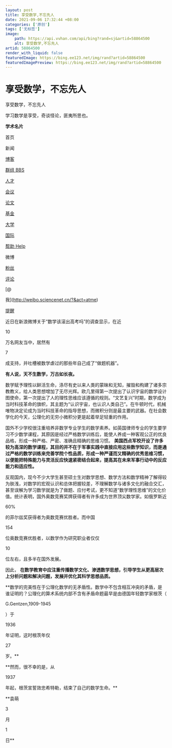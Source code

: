 ```yaml
---
layout: post
title: 享受数学,不忘先人
date: 2021-09-06 17:32:44 +08:00
categories: ['原创']
tags: ['无标签']
image:
    path: https://api.vvhan.com/api/bing?rand=sj&artid=58864500
    alt: 享受数学,不忘先人
artid: 58864500
render_with_liquid: false
featuredImage: https://bing.ee123.net/img/rand?artid=58864500
featuredImagePreview: https://bing.ee123.net/img/rand?artid=58864500
---
```


# 享受数学，不忘先人

享受数学，不忘先人

学习数学是享受，奇谈怪论，匪夷所思也。

**学术名片**

首页

新闻

[博客](http://blog.sciencenet.cn/blog.php)

[群组
BBS](http://bbs.sciencenet.cn/forum.php "BBS")

[人才](http://talent.sciencenet.cn/)

[会议](http://meeting.sciencenet.cn/)

[论文](http://paper.sciencenet.cn/)

[基金](http://fund.sciencenet.cn/)

[大学](http://university.sciencenet.cn/)

[国际](http://world.sciencenet.cn/)

[帮助
Help](http://blog.sciencenet.cn/misc.php?mod=faq "Help")

微博

[粉丝](http://weibo.sciencenet.cn/?&act=follower)

[评论](http://weibo.sciencenet.cn/?&act=comments)

[@

我](http://weibo.sciencenet.cn/?&act=atme)

[提醒](http://blog.sciencenet.cn/home.php?mod=spacecp&ac=privacy&op=miniblog)

近日在新浪微博关于“数学该滚出高考吗”的调查显示，在近

10

万名网友当中，居然有

7

成支持，并吐槽被数学虐过的那些年自己成了“做题机器”。

**有人说，天不生数学，万古如长夜。**

数学赋予理性以鲜活生命，涤尽有史以来人类的蒙昧和无知，摧毁和构建了诸多宗教教义，给人类思想增加了无尽光辉。欧几里得第一次提出了认识宇宙的数学设计图使命，第一次提出了人的理性思维应该遵循的规则。“文艺复兴”时期，数学成为当时科技革命的旗帜，其主题为“认识宇宙，也认识人类自己”。在牛顿时代，机械唯物决定论成为当时科技革命的指导思想，而微积分则是最主要的武器。在社会数学化的今天，公理化的无穷小微积分更是起着举足轻重的作用。

国外不少学校很注重培养非数学专业学生的数学素养。如英国律师专业的学生要学习不少数学课程，其原因是经过严格数学训练后，能使人养成一种客观公正的优良品格，形成一种严格、严密、准确且精确的思维习惯。
**美国西点军校开设了许多较为高深的数学课程，其目的并不在于军事实践中直接应用这些数学知识，而是通过严格的数学训练来完善学院个性品质，形成一种严谨而又精确的优秀思维习惯，以便能把特殊能力与灵活反应快速紧密结合起来，提高其在未来军事行动中的反应能力和适应性。**

反观国内，现今不少大学生甚至硕士生对数学思想、数学方法和数学精神了解得较为肤浅，对数学的宏观认识和总体把握较差，不理解数学与诸多文化的融合交汇，甚至误解为学习数学就是为了做题、应付考试，更不知道“数学理性思维”的文化价值。统计表明，国外奥数竞赛奖牌获得者有许多成为世界顶尖数学家。如俄罗斯近

60%

的菲尔兹奖获得者为奥数竞赛优胜者。而中国

154

位奥数竞赛优胜者，以数学作为研究职业者仅仅

10

位左右，且多半在国外发展。

因此，
**在数学教育中应注重传播数学文化、渗透数学思想，引导学生从更高层次上分析问题和解决问题，发展并优化其科学思想品质。**

**数学的完美性在于公理化数学的无矛盾性。数学中不包含相互冲突的矛盾，是谁证明的？公理化的算术系统内部不含有矛盾命题最早是由德国年轻数学家根茨（

G.Gentzen,1909-1945

）于

1936

年证明，这时根茨年仅

27

岁。**

**然而，很不幸的是，从

1937

年起，根茨宣誓效忠希特勒，结束了自己的数学生命。**

**袁萌



3

月

1

日**